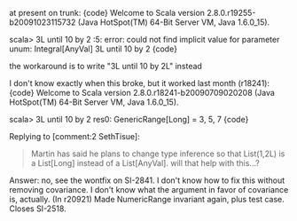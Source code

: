 at present on trunk:
{code}
Welcome to Scala version 2.8.0.r19255-b20091023115732 (Java HotSpot(TM) 64-Bit Server VM, Java 1.6.0_15).

scala> 3L until 10 by 2
<console>:5: error: could not find implicit value for parameter unum: Integral[AnyVal]
       3L until 10 by 2
{code}

the workaround is to write "3L until 10 by 2L" instead

I don't know exactly when this broke, but it worked last month (r18241):
{code}
Welcome to Scala version 2.8.0.r18241-b20090709020208 (Java HotSpot(TM) 64-Bit Server VM, Java 1.6.0_15).

scala> 3L until 10 by 2
res0: GenericRange[Long] = 3, 5, 7
{code}

Replying to [comment:2 SethTisue]:
> Martin has said he plans to change type inference so that List(1,2L) is a List[Long] instead of a List[AnyVal]. will that help with this...?

Answer: no, see the wontfix on SI-2841.  I don't know how to fix this without removing covariance.  I don't know what the argument in favor of covariance is, actually.
(In r20921) Made NumericRange invariant again, plus test case.  Closes SI-2518.
